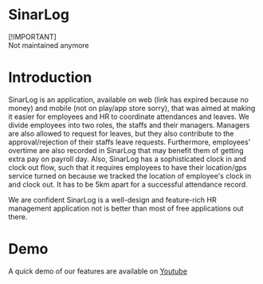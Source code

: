 # SinarLog

[!IMPORTANT]<br> Not maintained anymore

# Introduction
SinarLog is an application, available on web (link has expired because no money) and mobile (not on play/app store sorry), that was aimed at making it easier for employees and HR to coordinate attendances and leaves. We divide employees into two roles, the staffs and their managers. Managers are also allowed to request for leaves, but they also contribute to the approval/rejection of their staffs leave requests. Furthermore, employees' overtime are also recorded in SinarLog that may benefit them of getting extra pay on payroll day. Also, SinarLog has a sophisticated clock in and clock out flow, such that it requires employees to have their location/gps service turned on because we tracked the location of employee's clock in and clock out. It has to be 5km apart for a successful attendance record.

We are confident SinarLog is a well-design and feature-rich HR management application not is better than most of free applications out there.

# Demo
A quick demo of our features are available on [Youtube](https://www.youtube.com/watch?v=eGh7w94jiWQ)